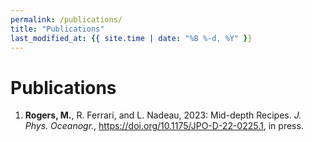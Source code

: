```yaml
---
permalink: /publications/
title: "Publications"
last_modified_at: {{ site.time | date: "%B %-d, %Y" }}
---
```


# Publications

1. **Rogers, M.**, R. Ferrari, and L. Nadeau, 2023: Mid-depth Recipes. *J. Phys. Oceanogr.*, <https://doi.org/10.1175/JPO-D-22-0225.1>, in press. 